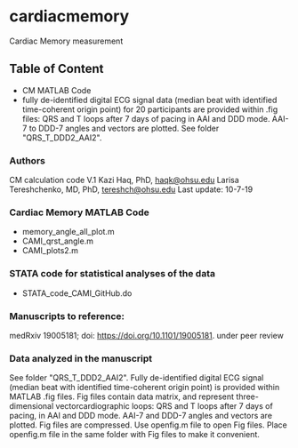 # cardiacmemory
Cardiac Memory measurement

## Table of Content
  - CM MATLAB Code
  - fully de-identified digital ECG signal data (median beat with identified time-coherent origin point) for 20 participants are provided within .fig files: QRS and T loops after 7 days of pacing in AAI and DDD mode. AAI-7 to DDD-7 angles and vectors are plotted. See folder "QRS_T_DDD2_AAI2". 
  
### Authors
CM calculation code V.1
Kazi Haq, PhD, <haqk@ohsu.edu>
Larisa Tereshchenko, MD, PhD, <tereshch@ohsu.edu>
Last update: 10-7-19
  

### Cardiac Memory MATLAB Code
- memory_angle_all_plot.m     
- CAMI_qrst_angle.m    
- CAMI_plots2.m

### STATA code for statistical analyses of the data
- STATA_code_CAMI_GitHub.do

### Manuscripts to reference:

medRxiv 19005181; doi: https://doi.org/10.1101/19005181. under peer review

### Data analyzed in the manuscript
See folder "QRS_T_DDD2_AAI2". Fully de-identified digital ECG signal (median beat with identified time-coherent origin point) is provided within MATLAB .fig files. Fig files contain data matrix, and represent three-dimensional vectorcardiographic loops: QRS and T loops after 7 days of pacing, in AAI and DDD mode. AAI-7 and DDD-7 angles and vectors are plotted. Fig files are compressed. Use openfig.m file to open Fig files. Place openfig.m file in the same folder with Fig files to make it convenient.

